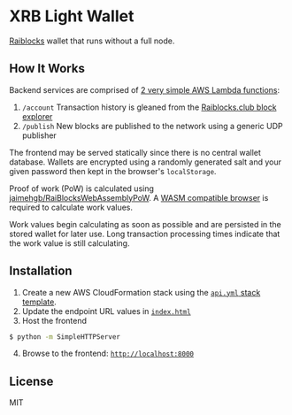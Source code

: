 # XRB Light Wallet

[Raiblocks](https://raiblocks.net) wallet that runs without a full node.

## How It Works

Backend services are comprised of [2 very simple AWS Lambda functions](api.yml):

1. `/account` Transaction history is gleaned from the [Raiblocks.club block explorer](https://www.raiblocks.club)
2. `/publish` New blocks are published to the network using a generic UDP publisher

The frontend may be served statically since there is no central wallet database. Wallets are encrypted using a randomly generated salt and your given password then kept in the browser's `localStorage`.

Proof of work (PoW) is calculated using [jaimehgb/RaiBlocksWebAssemblyPoW](https://github.com/jaimehgb/RaiBlocksWebAssemblyPoW). A [WASM compatible browser](https://caniuse.com/#feat=wasm) is required to calculate work values.

Work values begin calculating as soon as possible and are persisted in the stored wallet for later use. Long transaction processing times indicate that the work value is still calculating.

## Installation

1. Create a new AWS CloudFormation stack using the [`api.yml` stack template](api.yml).
2. Update the endpoint URL values in [`index.html`](index.html)
3. Host the frontend
```sh
$ python -m SimpleHTTPServer
```
4. Browse to the frontend: [`http://localhost:8000`](http://localhost:8000)

## License

MIT
